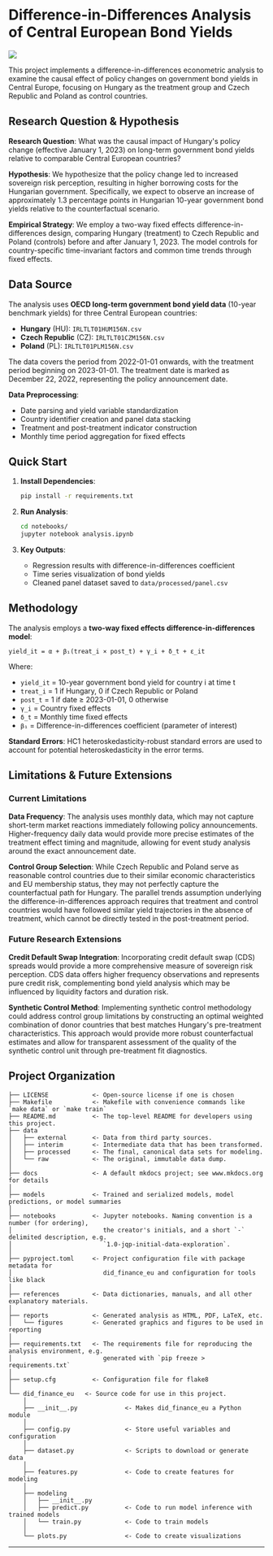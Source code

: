 # Difference-in-Differences Analysis of Central European Bond Yields

<a target="_blank" href="https://cookiecutter-data-science.drivendata.org/">
    <img src="https://img.shields.io/badge/CCDS-Project%20template-328F97?logo=cookiecutter" />
</a>

This project implements a difference-in-differences econometric analysis to examine the causal effect of policy changes on government bond yields in Central Europe, focusing on Hungary as the treatment group and Czech Republic and Poland as control countries.

## Research Question & Hypothesis

**Research Question**: What was the causal impact of Hungary's policy change (effective January 1, 2023) on long-term government bond yields relative to comparable Central European countries?

**Hypothesis**: We hypothesize that the policy change led to increased sovereign risk perception, resulting in higher borrowing costs for the Hungarian government. Specifically, we expect to observe an increase of approximately 1.3 percentage points in Hungarian 10-year government bond yields relative to the counterfactual scenario.

**Empirical Strategy**: We employ a two-way fixed effects difference-in-differences design, comparing Hungary (treatment) to Czech Republic and Poland (controls) before and after January 1, 2023. The model controls for country-specific time-invariant factors and common time trends through fixed effects.

## Data Source

The analysis uses **OECD long-term government bond yield data** (10-year benchmark yields) for three Central European countries:

- **Hungary** (HU): `IRLTLT01HUM156N.csv`
- **Czech Republic** (CZ): `IRLTLT01CZM156N.csv`  
- **Poland** (PL): `IRLTLT01PLM156N.csv`

The data covers the period from 2022-01-01 onwards, with the treatment period beginning on 2023-01-01. The treatment date is marked as December 22, 2022, representing the policy announcement date.

**Data Preprocessing**: 
- Date parsing and yield variable standardization
- Country identifier creation and panel data stacking
- Treatment and post-treatment indicator construction
- Monthly time period aggregation for fixed effects

## Quick Start

1. **Install Dependencies**:
   ```bash
   pip install -r requirements.txt
   ```

2. **Run Analysis**:
   ```bash
   cd notebooks/
   jupyter notebook analysis.ipynb
   ```

3. **Key Outputs**:
   - Regression results with difference-in-differences coefficient
   - Time series visualization of bond yields
   - Cleaned panel dataset saved to `data/processed/panel.csv`

## Methodology

The analysis employs a **two-way fixed effects difference-in-differences model**:

```
yield_it = α + β₁(treat_i × post_t) + γ_i + δ_t + ε_it
```

Where:
- `yield_it` = 10-year government bond yield for country i at time t
- `treat_i` = 1 if Hungary, 0 if Czech Republic or Poland
- `post_t` = 1 if date ≥ 2023-01-01, 0 otherwise
- `γ_i` = Country fixed effects
- `δ_t` = Monthly time fixed effects
- `β₁` = Difference-in-differences coefficient (parameter of interest)

**Standard Errors**: HC1 heteroskedasticity-robust standard errors are used to account for potential heteroskedasticity in the error terms.

## Limitations & Future Extensions

### Current Limitations

**Data Frequency**: The analysis uses monthly data, which may not capture short-term market reactions immediately following policy announcements. Higher-frequency daily data would provide more precise estimates of the treatment effect timing and magnitude, allowing for event study analysis around the exact announcement date.

**Control Group Selection**: While Czech Republic and Poland serve as reasonable control countries due to their similar economic characteristics and EU membership status, they may not perfectly capture the counterfactual path for Hungary. The parallel trends assumption underlying the difference-in-differences approach requires that treatment and control countries would have followed similar yield trajectories in the absence of treatment, which cannot be directly tested in the post-treatment period.

### Future Research Extensions

**Credit Default Swap Integration**: Incorporating credit default swap (CDS) spreads would provide a more comprehensive measure of sovereign risk perception. CDS data offers higher frequency observations and represents pure credit risk, complementing bond yield analysis which may be influenced by liquidity factors and duration risk.

**Synthetic Control Method**: Implementing synthetic control methodology could address control group limitations by constructing an optimal weighted combination of donor countries that best matches Hungary's pre-treatment characteristics. This approach would provide more robust counterfactual estimates and allow for transparent assessment of the quality of the synthetic control unit through pre-treatment fit diagnostics.

## Project Organization

```
├── LICENSE            <- Open-source license if one is chosen
├── Makefile           <- Makefile with convenience commands like `make data` or `make train`
├── README.md          <- The top-level README for developers using this project.
├── data
│   ├── external       <- Data from third party sources.
│   ├── interim        <- Intermediate data that has been transformed.
│   ├── processed      <- The final, canonical data sets for modeling.
│   └── raw            <- The original, immutable data dump.
│
├── docs               <- A default mkdocs project; see www.mkdocs.org for details
│
├── models             <- Trained and serialized models, model predictions, or model summaries
│
├── notebooks          <- Jupyter notebooks. Naming convention is a number (for ordering),
│                         the creator's initials, and a short `-` delimited description, e.g.
│                         `1.0-jqp-initial-data-exploration`.
│
├── pyproject.toml     <- Project configuration file with package metadata for 
│                         did_finance_eu and configuration for tools like black
│
├── references         <- Data dictionaries, manuals, and all other explanatory materials.
│
├── reports            <- Generated analysis as HTML, PDF, LaTeX, etc.
│   └── figures        <- Generated graphics and figures to be used in reporting
│
├── requirements.txt   <- The requirements file for reproducing the analysis environment, e.g.
│                         generated with `pip freeze > requirements.txt`
│
├── setup.cfg          <- Configuration file for flake8
│
└── did_finance_eu   <- Source code for use in this project.
    │
    ├── __init__.py             <- Makes did_finance_eu a Python module
    │
    ├── config.py               <- Store useful variables and configuration
    │
    ├── dataset.py              <- Scripts to download or generate data
    │
    ├── features.py             <- Code to create features for modeling
    │
    ├── modeling                
    │   ├── __init__.py 
    │   ├── predict.py          <- Code to run model inference with trained models          
    │   └── train.py            <- Code to train models
    │
    └── plots.py                <- Code to create visualizations
```

--------

